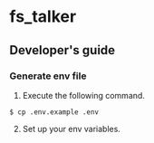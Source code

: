 # fs_talker

## Developer's guide
### Generate env file
1. Execute the following command.
```
$ cp .env.example .env
```

2. Set up your env variables.